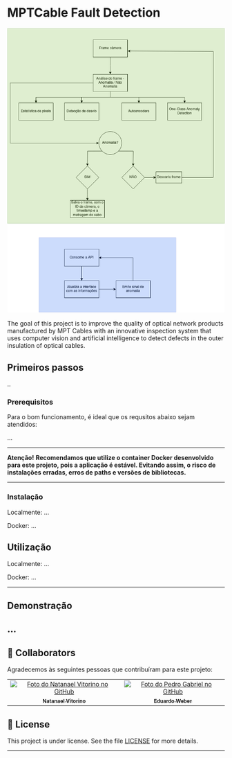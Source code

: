 # MPTCable Fault Detection
<p align="center">
  <img src="detection/docs/MPTCableFlowChart.drawio.png">
</p>
The goal of this project is to improve the quality of optical network products manufactured by MPT Cables with an innovative inspection system that uses computer vision and artificial intelligence to detect defects in the outer insulation of optical cables.

## Primeiros passos

..

### Prerequisitos

Para o bom funcionamento, é ideal que os requsitos abaixo sejam atendidos:

...

---
**Atenção!**
**Recomendamos que utilize o container Docker desenvolvido para este projeto, pois a aplicação é estável. Evitando assim, o risco de instalações erradas, erros de paths e versões de bibliotecas.**

---

### Instalação 

Localmente:
...

Docker:
...

## Utilização

Localmente:
...

Docker:
...

---

## Demonstração

...
---

## 🤝 Collaborators

Agradecemos às seguintes pessoas que contribuíram para este projeto:

<table>
  <tr>
    <td align="center">
      <a href="#">
        <img src="https://avatars.githubusercontent.com/u/64169072?v=4" width="100px;" alt="Foto do Natanael Vitorino no GitHub"/><br>
        <sub>
          <b>Natanael Vitorino</b>
        </sub>
      </a>
    </td>
    <td align="center">
      <a href="#">
        <img src="https://avatars.githubusercontent.com/u/86479444?v=4" width="100px;" alt="Foto do Pedro Gabriel no GitHub"/><br>
        <sub>
          <b>Eduardo Weber</b>
        </sub>
      </a>
    </td>
  </tr>
</table>

## 📝 License

This project is under license. See the file [LICENSE](LICENSE) for more details.

---